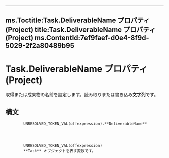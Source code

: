 

---
ms.Toctitle:Task.DeliverableName プロパティ (Project)
title:Task.DeliverableName プロパティ (Project)
ms.ContentId:7ef9faef-d0e4-8f9d-5029-2f2a80489b95
---
# Task.DeliverableName プロパティ (Project)




取得または成果物の名前を設定します。読み取りまたは書き込み**文字列**です。

## 構文

            UNRESOLVED_TOKEN_VAL(offexpression).**DeliverableName**




            UNRESOLVED_TOKEN_VAL(offexpression)
            **Task** オブジェクトを表す変数です。




